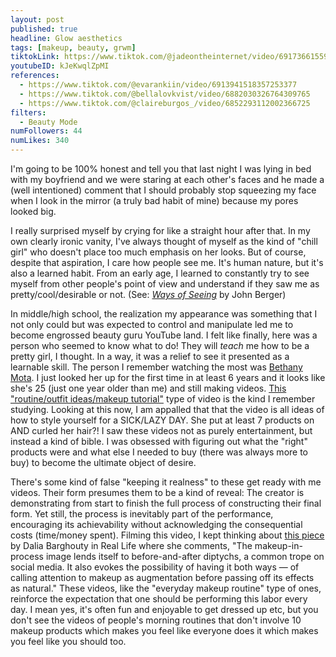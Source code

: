 ```yaml
---
layout: post
published: true
headline: Glow aesthetics
tags: [makeup, beauty, grwm]
tiktokLink: https://www.tiktok.com/@jadeontheinternet/video/6917366155921476869
youtubeID: kJeKwqlZpMI
references:
  - https://www.tiktok.com/@evarankiin/video/6913941518357253377
  - https://www.tiktok.com/@bellalovkvist/video/6882030326764309765
  - https://www.tiktok.com/@claireburgos_/video/6852293112002366725
filters:
  - Beauty Mode
numFollowers: 44
numLikes: 340
---
```


I'm going to be 100% honest and tell you that last night I was lying in bed with my boyfriend and we were staring at each other's faces and he made a (well intentioned) comment that I should probably stop squeezing my face when I look in the mirror (a truly bad habit of mine) because my pores looked big.

I really surprised myself by crying for like a straight hour after that. In my own clearly ironic vanity, I've always thought of myself as the kind of "chill girl" who doesn't place too much emphasis on her looks. But of course, despite that aspiration, I care how people see me. It's human nature, but it's also a learned habit. From an early age, I learned to constantly try to see myself from other people's point of view and understand if they saw me as pretty/cool/desirable or not. (See: [_Ways of Seeing_](https://www.penguinrandomhouse.com/books/324430/ways-of-seeing-by-john-berger/) by John Berger)

In middle/high school, the realization my appearance was something that I not only could but was expected to control and manipulate led me to become engrossed beauty guru YouTube land. I felt like finally, here was a person who seemed to know what to do! They will _teach_ me how to be a pretty girl, I thought. In a way, it was a relief to see it presented as a learnable skill. The person I remember watching the most was [Bethany Mota](https://www.instagram.com/bethanynoelm/). I just looked her up for the first time in at least 6 years and it looks like she's 25 (just one year older than me) and still making videos. [This "routine/outfit ideas/makeup tutorial"](https://www.youtube.com/watch?v=0Tl79OunN18) type of video is the kind I remember studying. Looking at this now, I am appalled that that the video is all ideas of how to style yourself for a SICK/LAZY DAY. She put at least 7 products on AND curled her hair?! I saw these videos not as purely entertainment, but instead a kind of bible. I was obsessed with figuring out what the "right" products were and what else I needed to buy (there was always more to buy) to become the ultimate object of desire.

There's some kind of false "keeping it realness" to these get ready with me videos. Their form presumes them to be a kind of reveal: The creator is demonstrating from start to finish the full process of constructing their final form. Yet still, the process is inevitably part of the performance, encouraging its achievability without acknowledging the consequential costs (time/money spent). Filming this video, I kept thinking about [this piece](https://reallifemag.com/glow-aesthetics/) by Dalia Barghouty in Real Life where she comments, "The makeup-in-process image lends itself to before-and-after diptychs, a common trope on social media. It also evokes the possibility of having it both ways — of calling attention to makeup as augmentation before passing off its effects as natural." These videos, like the "everyday makeup routine" type of ones, reinforce the expectation that one should be performing this labor every day. I mean yes, it's often fun and enjoyable to get dressed up etc, but you don't see the videos of people's morning routines that don't involve 10 makeup products which makes you feel like everyone does it which makes you feel like you should too.
